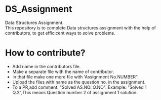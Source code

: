 # DS_Assignment
Data Structures Assignment.<br />
This repository is to complete Data structures assignment with the help of contributors, to get efficicent ways to solve problems.
# How to contribute?
- Add name in the contributors file.<br />
- Make a separate file with the name of contributor.<br />
- In that file make one more file with 'Assignment No.NUMBER".<br />
- Upload the files with name as the question no. in the assignment.<br />
- To a PR,add comment: "Solved AS.NO. Q.NO".    Example: "Solved 1 Q.2",This means Question number 2 of assignment 1 solution.<br />
